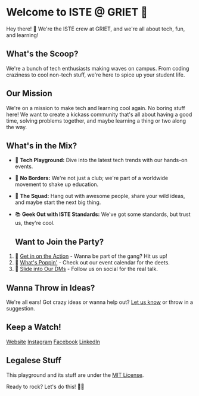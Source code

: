 # Welcome to ISTE @ GRIET 🚀

Hey there! 👋 We're the ISTE crew at GRIET, and we're all about tech, fun, and learning!

## What's the Scoop?

We're a bunch of tech enthusiasts making waves on campus. From coding craziness to cool non-tech stuff, we're here to spice up your student life.

## Our Mission

We're on a mission to make tech and learning cool again. No boring stuff here! We want to create a kickass community that's all about having a good time, solving problems together, and maybe learning a thing or two along the way.

## What's in the Mix?

- 🚀 **Tech Playground:** Dive into the latest tech trends with our hands-on events.
- 🌈 **No Borders:** We're not just a club; we're part of a worldwide movement to shake up education.
- 🤝 **The Squad:** Hang out with awesome people, share your wild ideas, and maybe start the next big thing.
- 📚 **Geek Out with ISTE Standards:** We've got some standards, but trust us, they're cool.

  ## Want to Join the Party?

1. 🎉 [Get in on the Action](#) - Wanna be part of the gang? Hit us up!
2. 📆 [What's Poppin'](#) - Check out our event calendar for the deets.
3. 📣 [Slide into Our DMs](#) - Follow us on social for the real talk.


## Wanna Throw in Ideas?

We're all ears! Got crazy ideas or wanna help out? [Let us know](#) or throw in a suggestion.

## Keep a Watch!
[Website](http://www.iste.griet.ac.in/index.html)
[Instagram](https://www.instagram.com/istegrietsb)
[Facebook](https://www.facebook.com/ISTEGRIETSB/)
[LinkedIn](https://www.linkedin.com/company/iste-griet/about/)
## Legalese Stuff

This playground and its stuff are under the [MIT License](LICENSE.md).

Ready to rock? Let's do this! 🎸✨
